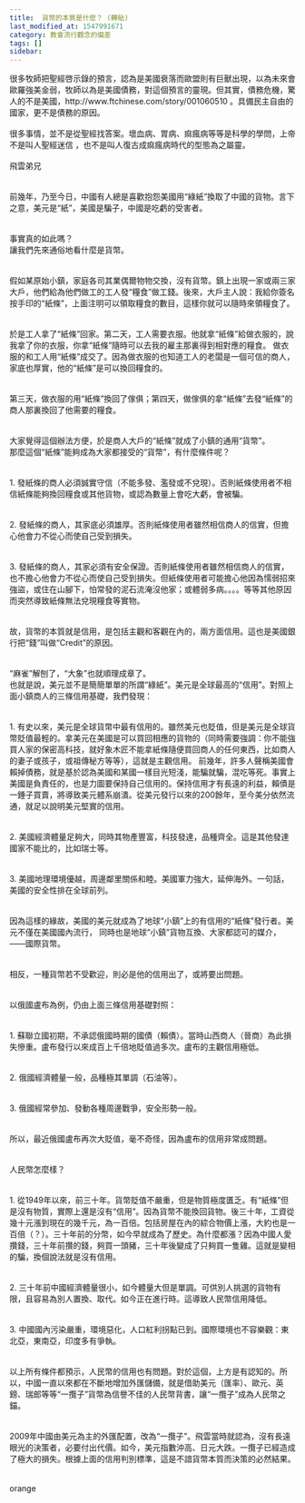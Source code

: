```yaml
---
title:  貨幣的本質是什麼？ (轉貼)
last_modified_at: 1547991671
category: 教會流行觀念的偏差
tags: []
sidebar: 
---
```


<p>很多牧師把聖經啓示錄的預言，認為是美國衰落而歐盟則有巨獸出現，以為未來會歐羅強美金弱，牧師以為是美國債務，對這個預言的靈現。但其實，債務危機，驚人的不是美國，http://www.ftchinese.com/story/001060510 。具備民主自由的國家，更不是債務的原因。<br/><br/>很多事情，並不是從聖經找答案。壞血病、胃病、痲瘋病等等是科學的學問，上帝不是叫人聖經迷信 ，也不是叫人復古成痲瘋病時代的型態為之屬靈。<br/><!--more--><br/>飛雲弟兄<br/><br/><br/>前幾年，乃至今日，中國有人總是喜歡抱怨美國用“綠紙”換取了中國的貨物。言下之意，美元是“紙”，美國是騙子，中國是吃虧的受害者。<br/><br/><br/>事實真的如此嗎？<br/>讓我們先來通俗地看什麼是貨幣。<br/><br/><br/>假如某原始小鎮，家庭各司其業偶爾物物交換，沒有貨幣。鎮上出現一家或兩三家大戶，他們給為他們做工的工人發“糧食”做工錢。後來，大戶主人說：我給你簽名按手印的“紙條”，上面注明可以領取糧食的數目，這樣你就可以隨時來領糧食了。<br/><br/><br/>於是工人拿了“紙條”回家。第二天，工人需要衣服。他就拿“紙條”給做衣服的，說我拿了你的衣服，你拿“紙條”隨時可以去我的雇主那裏得到相對應的糧食。 做衣服的和工人用“紙條”成交了。因為做衣服的也知道工人的老闆是一個可信的商人，家底也厚實，他的“紙條”是可以換回糧食的。<br/><br/><br/>第三天，做衣服的用“紙條”換回了傢俱；第四天，做傢俱的拿“紙條”去發“紙條”的商人那裏換回了他需要的糧食。<br/><br/><br/>大家覺得這個辦法方便，於是商人大戶的“紙條”就成了小鎮的通用“貨幣”。<br/>那麼這個“紙條”能夠成為大家都接受的“貨幣”，有什麼條件呢？<br/><br/><br/>1.	發紙條的商人必須誠實守信（不能多發、濫發或不兌現）。否則紙條使用者不相信紙條能夠換回糧食或其他貨物，或認為數量上會吃大虧，會被騙。<br/><br/><br/>2.	發紙條的商人，其家底必須雄厚。否則紙條使用者雖然相信商人的信實，但擔心他會力不從心而使自己受到損失。<br/><br/><br/>3.	發紙條的商人，其家必須有安全保證。否則紙條使用者雖然相信商人的信實，也不擔心他會力不從心而使自己受到損失。但紙條使用者可能擔心他因為懦弱招來強盜，或住在山腳下，怕常發的泥石流淹沒他家；或體弱多病。。。。等等其他原因而突然導致紙條無法兌現糧食等實物。<br/><br/><br/>故，貨幣的本質就是信用，是包括主觀和客觀在內的，兩方面信用。這也是美國銀行把“錢”叫做“Credit”的原因。<br/><br/><br/>“麻雀”解刨了，“大象”也就順理成章了。<br/>也就是說，美元並不是簡簡單單的所謂“綠紙”。美元是全球最高的“信用”。對照上面小鎮商人的三條信用基礎，我們發現：<br/><br/><br/>1.	有史以來，美元是全球貨幣中最有信用的。雖然美元也貶值，但是美元是全球貨幣貶值最輕的。拿美元在美國是可以買回相應的貨物的（同時需要強調：你不能強買人家的保密高科技，就好象木匠不能拿紙條隨便買回商人的任何東西，比如商人的妻子或孩子，或祖傳秘方等等），這就是主觀信用。 前幾年，許多人聲稱美國會賴掉債務，就是基於認為美國和某國一樣目光短淺，能騙就騙，混吃等死。事實上美國是負責任的，也是力圖要保持自己信用的。保持信用才有長遠的利益，賴債是一錘子買賣，將導致美元體系崩潰。從美元發行以來的200餘年，至今美分依然流通，就足以說明美元堅實的信用。<br/><br/><br/>2.	美國經濟體量足夠大，同時其物產豐富，科技發達，品種齊全。這是其他發達國家不能比的，比如瑞士等。<br/><br/><br/>3.	美國地理環境優越，周邊鄰里關係和睦。美國軍力強大，延伸海外。一句話，美國的安全性排在全球前列。<br/><br/><br/>因為這樣的緣故，美國的美元就成為了地球“小鎮”上的有信用的“紙條”發行者。美元不僅在美國國內流行， 同時也是地球“小鎮”貨物互換、大家都認可的媒介，——國際貨幣。<br/><br/><br/>相反，一種貨幣若不受歡迎，則必是他的信用出了，或將要出問題。<br/><br/><br/>以俄國盧布為例，仍由上面三條信用基礎對照：<br/><br/><br/>1.	蘇聯立國初期，不承認俄國時期的國債（賴債）。當時山西商人（晉商）為此損失慘重。盧布發行以來成百上千倍地貶值過多次。盧布的主觀信用極低。<br/><br/><br/>2.	俄國經濟體量一般，品種極其單調（石油等）。<br/><br/><br/>3.	俄國經常參加、發動各種周邊戰爭，安全形勢一般。<br/><br/><br/>所以，最近俄國盧布再次大貶值，毫不奇怪，因為盧布的信用非常成問題。<br/><br/><br/>人民幣怎麼樣？<br/><br/><br/>1.	從1949年以來，前三十年。貨幣貶值不嚴重，但是物質極度匱乏。有“紙條”但是沒有物質，實際上還是沒有“信用”。因為貨幣不能換回貨物。後三十年，工資從幾十元漲到現在的幾千元，為一百倍。包括房屋在內的綜合物價上漲，大約也是一百倍（？）。三十年前的分幣，如今早就成為了歷史。為什麼都漲？因為中國人愛攢錢，三十年前攢的錢，夠買一頭豬，三十年後變成了只夠買一隻雞。這就是變相的騙，換個說法就是沒有信用。<br/><br/><br/>2.	三十年前中國經濟體量很小，如今體量大但是單調。可供別人挑選的貨物有限，且容易為別人置換、取代。如今正在進行時。這導致人民幣信用降低。<br/><br/><br/>3.	中國國內污染嚴重，環境惡化，人口紅利拐點已到。國際環境也不容樂觀：東北亞，東南亞，印度多有爭執。<br/><br/><br/>以上所有條件都預示，人民幣的信用也有問題。對於這個，上方是有認知的。所以，中國一直以來都在不斷地增加外匯儲備，就是借助美元（匯率）、歐元、英鎊、瑞郎等等“一攬子”貨幣為信譽不佳的人民幣背書，讓“一攬子”成為人民幣之錨。<br/><br/><br/>2009年中國由美元為主的外匯配置，改為“一攬子”。飛雲當時就認為，沒有長遠眼光的決策者，必要付出代價。如今，美元指數沖高、日元大跌。一攬子已經造成了極大的損失。根據上面的信用判別標準，這是不諳貨幣本質而決策的必然結果。<br/><br/><br/>orange</p>